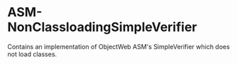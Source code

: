 ASM-NonClassloadingSimpleVerifier
=================================

Contains an implementation of ObjectWeb ASM's SimpleVerifier which does not load classes.